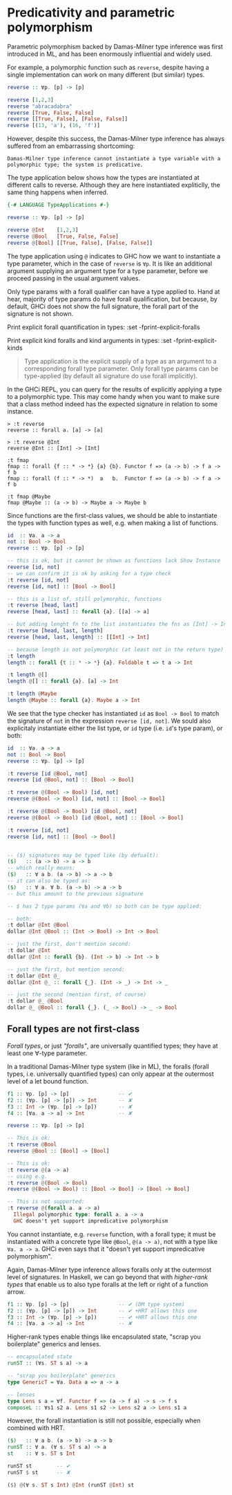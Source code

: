 # Predicativity and parametric polymorphism

Parametric polymorphism backed by Damas-Milner type inference was first introduced in ML, and has been enormously influential and widely used.

For example, a polymorphic function such as `reverse`, despite having a single implementation can work on many different (but similar) types.

```hs
reverse :: ∀p. [p] -> [p]

reverse [1,2,3]
reverse "abracadabra"
reverse [True, False, False]
reverse [[True, False], [False, False]]
reverse [(13, 'a'), (16, 'f')]
```

However, despite this success, the Damas-Milner type inference has always suffered from an embarrassing shortcoming:

    𝙳𝚊𝚖𝚊𝚜-𝙼𝚒𝚕𝚗𝚎𝚛 𝚝𝚢𝚙𝚎 𝚒𝚗𝚏𝚎𝚛𝚎𝚗𝚌𝚎 𝚌𝚊𝚗𝚗𝚘𝚝 𝚒𝚗𝚜𝚝𝚊𝚗𝚝𝚒𝚊𝚝𝚎 𝚊 𝚝𝚢𝚙𝚎 𝚟𝚊𝚛𝚒𝚊𝚋𝚕𝚎 𝚠𝚒𝚝𝚑 𝚊 𝚙𝚘𝚕𝚢𝚖𝚘𝚛𝚙𝚑𝚒𝚌 𝚝𝚢𝚙𝚎; 𝚝𝚑𝚎 𝚜𝚢𝚜𝚝𝚎𝚖 𝚒𝚜 𝚙𝚛𝚎𝚍𝚒𝚌𝚊𝚝𝚒𝚟𝚎.

The type application below shows how the types are instantiated at different calls to reverse. Although they are here instantiated expliticlly, the same thing happens when inferred.

```hs
{-# LANGUAGE TypeApplications #-}

reverse :: ∀p. [p] -> [p]

reverse @Int    [1,2,3]
reverse @Bool   [True, False, False]
reverse @[Bool] [[True, False], [False, False]]
```

The type application using `@` indicates to GHC how we want to instantiate a type parameter, which in the case of `reverse` is `∀p`. It is like an additional argument supplying an argument type for a type parameter, before we proceed passing in the usual argument values.

Only type params with a forall qualifier can have a type applied to. Hand at hear, majority of type params do have forall qualification, but because, by default, GHCi does not show the full signature, the forall part of the signature is not shown.

Print explicit forall quantification in types:
:set -fprint-explicit-foralls

Print explicit kind foralls and kind arguments in types:
:set -fprint-explicit-kinds


> Type application is the explicit supply of a type as an argument to a corresponding forall type parameter. Only forall type params can be type-applied (by default all signature do use forall implicitly).


In the GHCi REPL, you can query for the results of explicitly applying a type to a polymorphic type. This may come handy when you want to make sure that a class method indeed has the expected signature in relation to some instance.

```ghci
> :t reverse
reverse :: forall a. [a] -> [a]

> :t reverse @Int
reverse @Int :: [Int] -> [Int]

:t fmap
fmap :: forall {f :: * -> *} {a} {b}. Functor f => (a -> b) -> f a -> f b
fmap :: forall (f :: * -> *)  a   b.  Functor f => (a -> b) -> f a -> f b

:t fmap @Maybe
fmap @Maybe :: (a -> b) -> Maybe a -> Maybe b
```


Since functions are the first-class values, we should be able to instantiate the types with function types as well, e.g. when making a list of functions.

```hs
id  :: ∀a. a -> a
not :: Bool -> Bool
reverse :: ∀p. [p] -> [p]

-- this is ok, but it cannot be shown as functions lack Show Instance
reverse [id, not]
-- we can confirm it is ok by asking for a type check
:t reverse [id, not]
reverse [id, not] :: [Bool -> Bool]

-- this is a list of, still polymorphic, functions
:t reverse [head, last]
reverse [head, last] :: forall {a}. [[a] -> a]

-- but adding lenght fn to the list instantiates the fns as [Int] -> Int
:t reverse [head, last, length]
reverse [head, last, length] :: [[Int] -> Int]

-- because length is not polymorphic (at least not in the return type)
:t length
length :: forall {t :: * -> *} {a}. Foldable t => t a -> Int

:t length @[]
length @[] :: forall {a}. [a] -> Int

:t length @Maybe
length @Maybe :: forall {a}. Maybe a -> Int
```

We see that the type checker has instantiated `id` as `Bool -> Bool` to match the signature of `not` in the expression `reverse [id, not]`. We sould also explicitaly instantiate either the list type, or `id` type (i.e. `id`'s type param), or both:

```hs
id  :: ∀a. a -> a
not :: Bool -> Bool
reverse :: ∀p. [p] -> [p]

:t reverse [id @Bool, not]
reverse [id @Bool, not] :: [Bool -> Bool]

:t reverse @(Bool -> Bool) [id, not]
reverse @(Bool -> Bool) [id, not] :: [Bool -> Bool]

:t reverse @(Bool -> Bool) [id @Bool, not]
reverse @(Bool -> Bool) [id @Bool, not] :: [Bool -> Bool]

:t reverse [id, not]
reverse [id, not] :: [Bool -> Bool]


-- ($) signatures may be typed like (by defualt):
($)   :: (a -> b) -> a -> b
-- which really means:
($)   :: ∀ a b. (a -> b) -> a -> b
-- it can also be typed as:
($)   :: ∀ a. ∀ b. (a -> b) -> a -> b
-- but this amount to the previous signature

-- $ has 2 type params (∀a and ∀b) so both can be type applied:

-- both:
:t dollar @Int @Bool
dollar @Int @Bool :: (Int -> Bool) -> Int -> Bool

-- just the first, don't mention second:
:t dollar @Int
dollar @Int :: forall {b}. (Int -> b) -> Int -> b

-- just the first, but mention second:
:t dollar @Int @_
dollar @Int @_ :: forall {_}. (Int -> _) -> Int -> _

-- just the second (mention first, of course)
:t dollar @_ @Bool
dollar @_ @Bool :: forall {_}. (_ -> Bool) -> _ -> Bool
```


## Forall types are not first-class


*Forall types*, or just *"foralls"*, are universally quantified types; they have at least one ∀-type parameter.

In a traditional Damas-Milner type system (like in ML), the foralls (forall types, i.e. universally quantified types) can only appear at the outermost level of a let bound function.

```hs
f1 :: ∀p. [p] -> [p]                -- ✔
f2 :: (∀p. [p] -> [p]) -> Int       -- ✘
f3 :: Int -> (∀p. [p] -> [p])       -- ✘
f4 :: [∀a. a -> a] -> Int           -- ✘

reverse :: ∀p. [p] -> [p]

-- This is ok:
:t reverse @Bool
reverse @Bool :: [Bool] -> [Bool]

-- This is ok:
:t reverse @(a -> a)
-- using e.g.
:t reverse @(Bool -> Bool)
reverse @(Bool -> Bool) :: [Bool -> Bool] -> [Bool -> Bool]

-- This is not supported:
:t reverse @(forall a. a -> a)
  Illegal polymorphic type: forall a. a -> a
  GHC doesn't yet support impredicative polymorphism
```

You cannot instantiate, e.g. `reverse` function, with a forall type; it must be instantiated with a concrete type like `@Bool`, `@(a -> a)`, not with a type like `∀a. a -> a`. GHCi even says that it "doesn't yet support impredicative polymorphism".



Again, Damas-Milner type inference allows foralls only at the outermost level of signatures. In Haskell, we can go beyond that with *higher-rank types* that enable us to also type foralls at the left or right of a function arrow.

```hs
f1 :: ∀p. [p] -> [p]                -- ✔ (DM type system)
f2 :: (∀p. [p] -> [p]) -> Int       -- ✔ +HRT allows this one
f3 :: Int -> (∀p. [p] -> [p])       -- ✔ +HRT allows this one
f4 :: [∀a. a -> a] -> Int           -- ✘
```

Higher-rank types enable things like encapsulated state, "scrap you boilerplate" generics and lenses.

```hs
-- encapsulated state
runST :: (∀s. ST s a) -> a

-- "scrap you boilerplate" generics
type GenericT = ∀a. Data a => a -> a

-- lenses
type Lens s a = ∀f. Functor f => (a -> f a) -> s -> f s
composeL :: ∀s1 s2 a. Lens s1 s2 -> Lens s2 a -> Lens s1 a
```

However, the forall instantiation is still not possible, especially when combined with HRT.

```hs
($)   :: ∀ a b. (a -> b) -> a -> b
runST :: ∀ a. (∀ s. ST s a) -> a
st    :: ∀ s. ST s Int

runST st        -- ✔
runST $ st      -- ✘

($) @(∀ s. ST s Int) @Int (runST @Int) st
```
